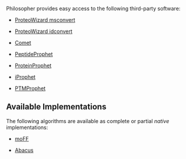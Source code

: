 Philosopher provides easy access to the following third-party software:

* [ProteoWizard msconvert](https://www.nature.com/articles/nbt.2377)

* [ProteoWizard idconvert](https://www.nature.com/articles/nbt.2377)

* [Comet](http://onlinelibrary.wiley.com/doi/10.1002/pmic.201200439/abstract)

* [PeptideProphet](http://peptideprophet.sourceforge.net/pep-proph.pdf)

* [ProteinProphet](http://proteinprophet.sourceforge.net/prot-proph.pdf)

* [iProphet](https://www.ncbi.nlm.nih.gov/pmc/articles/PMC3237071/)

* [PTMProphet](https://www.ncbi.nlm.nih.gov/pmc/articles/PMC4506239/)


## Available Implementations

The following algorithms are available as complete or partial *native* implementations:

* [moFF](http://www.nature.com/nmeth/journal/v13/n12/full/nmeth.4075.html)

* [Abacus](https://www.ncbi.nlm.nih.gov/pmc/articles/PMC3113614/)
